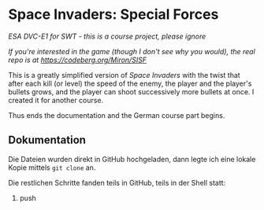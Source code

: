 # Space Invaders: Special Forces

*ESA DVC-E1 for SWT - this is a course project, please ignore*

*If you're interested in the game (though I don't see why you would), the real
repo is at https://codeberg.org/Miron/SISF*

This is a greatly simplified version of *Space Invaders* with the twist that
after each kill (or level) the speed of the enemy, the player and the player's
bullets grows, and the player can shoot successively more bullets at once. I
created it for another course.

Thus ends the documentation and the German course part begins. 

## Dokumentation

Die Dateien wurden direkt in GitHub hochgeladen, dann legte ich eine lokale
Kopie mittels `git clone` an.

Die restlichen Schritte fanden teils in GitHub, teils in der Shell statt:

1. push 
